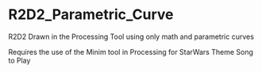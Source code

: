 # R2D2_Parametric_Curve
R2D2 Drawn in the Processing Tool using only math and parametric curves

Requires the use of the Minim tool in Processing for StarWars Theme Song to Play
